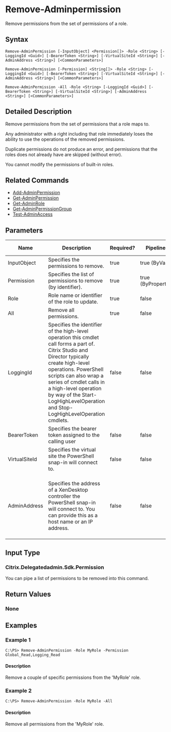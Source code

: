 ﻿
# Remove-Adminpermission
Remove permissions from the set of permissions of a role.
## Syntax
```
Remove-AdminPermission [-InputObject] <Permission[]> -Role <String> [-LoggingId <Guid>] [-BearerToken <String>] [-VirtualSiteId <String>] [-AdminAddress <String>] [<CommonParameters>]

Remove-AdminPermission [-Permission] <String[]> -Role <String> [-LoggingId <Guid>] [-BearerToken <String>] [-VirtualSiteId <String>] [-AdminAddress <String>] [<CommonParameters>]

Remove-AdminPermission -All -Role <String> [-LoggingId <Guid>] [-BearerToken <String>] [-VirtualSiteId <String>] [-AdminAddress <String>] [<CommonParameters>]
```
## Detailed Description
Remove permissions from the set of permissions that a role maps to.

Any administrator with a right including that role immediately loses the ability to use the operations of the removed permissions.

Duplicate permissions do not produce an error, and permissions that the roles does not already have are skipped (without error).

You cannot modify the permissions of built-in roles.


## Related Commands

* [Add-AdminPermission](../Add-AdminPermission/)
* [Get-AdminPermission](../Get-AdminPermission/)
* [Get-AdminRole](../Get-AdminRole/)
* [Get-AdminPermissionGroup](../Get-AdminPermissionGroup/)
* [Test-AdminAccess](../Test-AdminAccess/)
## Parameters
| Name   | Description | Required? | Pipeline Input | Default Value |
| --- | --- | --- | --- | --- |
| InputObject | Specifies the permissions to remove. | true | true (ByValue) |  |
| Permission | Specifies the list of permissions to remove (by identifier). | true | true (ByPropertyName) |  |
| Role | Role name or identifier of the role to update. | true | false |  |
| All | Remove all permissions. | true | false |  |
| LoggingId | Specifies the identifier of the high-level operation this cmdlet call forms a part of. Citrix Studio and Director typically create high-level operations. PowerShell scripts can also wrap a series of cmdlet calls in a high-level operation by way of the Start-LogHighLevelOperation and Stop-LogHighLevelOperation cmdlets. | false | false |  |
| BearerToken | Specifies the bearer token assigned to the calling user | false | false |  |
| VirtualSiteId | Specifies the virtual site the PowerShell snap-in will connect to. | false | false |  |
| AdminAddress | Specifies the address of a XenDesktop controller the PowerShell snap-in will connect to. You can provide this as a host name or an IP address. | false | false | Localhost. Once a value is provided by any cmdlet, this value becomes the default. |

## Input Type

### Citrix.Delegatedadmin.Sdk.Permission
You can pipe a list of permissions to be removed into this command.
## Return Values

### None

## Examples

### Example 1
```
C:\PS> Remove-AdminPermission -Role MyRole -Permission Global_Read,Logging_Read
```
#### Description
Remove a couple of specific permissions from the 'MyRole' role.
### Example 2
```
C:\PS> Remove-AdminPermission -Role MyRole -All
```
#### Description
Remove all permissions from the 'MyRole' role.
